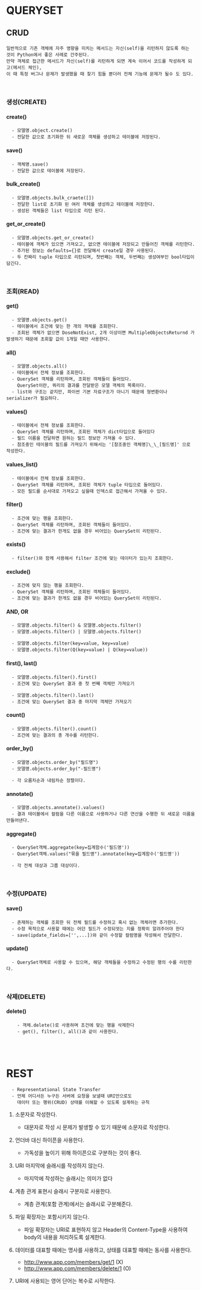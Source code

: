 # QUERYSET

## CRUD

####
    일반적으로 기존 객체에 자주 영향을 미치는 메서드는 자신(self)을 리턴하지 않도록 하는 것이 Python에서 좋은 사례로 간주된다. 
    만약 객체로 접근한 메서드가 자신(self)를 리턴하게 되면 계속 이어서 코드를 작성하게 되고(메서드 체인), 
    이 때 특정 버그나 문제가 발생했을 때 찾기 힘들 뿐더러 전체 기능에 문제가 될수 도 있다.

<br/>

### 생성(CREATE)
#### create()
```  
  - 모델명.object.create()
  - 전달한 값으로 초기화한 뒤 새로운 객체를 생성하고 테이블에 저장된다.
```
#### save()
```  
  - 객체명.save()
  - 전달한 값으로 테이블에 저장된다.
```  
#### bulk_create()
```  
  - 모델명.objects.bulk_craete([])
  - 전달한 list로 초기화 된 여러 객체를 생성하고 테이블에 저장한다.
  - 생성된 객체들은 list 타입으로 리턴 된다.
```  
#### get_or_create()
```  
  - 모델명.objects.get_or_create()
  - 테이블에 객체가 있으면 가져오고, 없으면 테이블에 저장되고 만들어진 객체를 리턴한다.
  - 추가된 정보는 defaults={}로 전달해서 create일 경우 사용된다.
  - 두 칸짜리 tuple 타입으로 리턴되며, 첫번째는 객체, 두번째는 생성여부인 bool타입이 담긴다.
```  
<br/>

### 조회(READ)
#### get()
```  
  - 모델명.objects.get()
  - 테이블에서 조건에 맞는 한 개의 객체를 조회한다.
  - 조회된 객체가 없으면 DoseNotExist, 2개 이상이면 MultipleObjectsReturnd 가 발생하기 때문에 초회할 값이 1개일 때만 사용한다.
```  
#### all()
```  
  - 모델명.objects.all()
  - 테이블에서 전체 정보를 조회한다.
  - QuerySet 객체를 리턴하며, 조회된 객체들이 들어있다.
    QuerySet이란, 쿼리의 결과를 전달받은 모델 객체의 목록이다.
  - list와 구조는 같지만, 파이썬 기본 자료구조가 아니기 때문에 형변환이나 serializer가 필요하다.
```  
#### values()
```  
  - 테이블에서 전체 정보를 조회한다.
  - QuerySet 객체를 리턴하며, 조회된 객체가 dict타입으로 들어있다
  - 필드 이름을 전달하면 원하는 필드 정보만 가져올 수 있다.
  - 참조중인 테이블의 필드를 가져오기 위해서는 '[참조중인 객체명]\_\_[필드명]' 으로 작성한다.
```  
#### values_list()
```  
  - 테이블에서 전체 정보를 조회한다.
  - QuerySet 객체를 리턴하며, 조회된 객체가 tuple 타입으로 들어있다.
  - 모든 필드를 순서대로 가져오고 싶을때 인덱스로 접근해서 가져올 수 있다.
```  
#### filter()
```  
  - 조건에 맞는 행을 조회한다.
  - QuerySet 객체를 리턴하며, 조회된 객체들이 들어있다.
  - 조건에 맞는 결과가 한개도 없을 경우 비어있는 QuerySet이 리턴된다.
```  
#### exists()
```  
  - filter()와 함께 사용해서 filter 조건에 맞는 데이터가 있는지 조회한다.
```  
#### exclude()
```  
  - 조건에 맞지 않는 행을 조회한다.
  - QuerySet 객체를 리턴하며, 조회된 객체들이 들어있다.
  - 조건에 맞는 결과가 한개도 없을 경우 비어있는 QuerySet이 리턴된다.
```  
#### AND, OR
```  
  - 모델명.objects.filter() & 모델명.objects.filter()
  - 모델명.objects.filter() | 모델명.objects.filter()

  - 모델명.objects.filter(key=value, key=value)
  - 모델명.objects.filter(Q(key=value) | Q(key=value))
```  
#### first(), last()
```  
  - 모델명.objects.filter().first()
  - 조건에 맞는 QuerySet 결과 중 첫 번째 객체만 가져오기

  - 모델명.objects.filter().last()
  - 조건에 맞는 QuerySet 결과 중 마지막 객체만 가져오기
```  
#### count()
```  
  - 모델명.objects.filter().count()
  - 조건에 맞는 결과의 총 개수를 리턴한다.
```  
#### order_by()
```  
  - 모델명.objects.order_by("필드명")
  - 모델명.objects.order_by("-필드명")

  - 각 오름차순과 내림차순 정렬이다.
```  
#### annotate()
```  
  - 모델명.objects.annotate().values()
  - 결과 테이블에서 컬럼을 다른 이름으로 사용하거나 다른 연산을 수행한 뒤 새로운 이름을 만들어낸다.
```  
#### aggregate()
```  
  - QuerySet객체.aggregate(key=집계함수('필드명'))
  - QuerySet객체.values("묶을 필드명").annotate(key=집계함수('필드명'))

  - 각 전체 대상과 그룹 대상이다.
```  
<br/>

### 수정(UPDATE)
#### save() 
```  
  - 존재하는 객체를 조회한 뒤 전체 필드를 수정하고 혹시 없는 객체라면 추가한다.
  - 수정 목적으로 사용할 때에는 어던 필드가 수정되엇는 지를 정확히 알려주어야 한다
  - save(ipdate_fields=['',...])와 같이 수정할 컬럼명을 작성해서 전달한다.
  ```  
#### update()
```  
  - QuerySet객체로 사용할 수 있으며, 해당 객체들을 수정하고 수정된 행의 수를 리턴한다.
```  
<br/>

### 삭제(DELETE)
#### delete()
```  
    - 객체.delete()로 사용하며 조건에 맞는 행을 삭제한다
    - get(), filter(), all()과 같이 사용한다.
```  
<br/><br/>

# REST
```
  - Representational State Transfer
  - 언제 어디서든 누구든 서버에 요청을 보낼때 URI만으로도 
    데이터 또는 행위(CRUD) 상태를 이해할 수 있도록 설계하는 규칙
```

1. 소문자로 작성한다.
    - 대문자로 작성 시 문제가 발생할 수 있기 때문에 소문자로 작성한다.

2. 언더바 대신 하이픈을 사용한다.
    - 가독성을 높이기 위해 하이픈으로 구분하는 것이 좋다.

3. URI 마지막에 슬래시를 작성하지 않는다.
    - 마지막에 작성하는 슬래시는 의미가 없다

4. 계층 관게 표현시 슬래시 구분자로 사용한다.
    - 계층 관계(포함 관계)에서는 슬래시로 구분해준다.

5. 파일 확장자는 포함시키지 않는다.
    - 파일 확장자는 URI로 표현하지 않고 Header의 Content-Type을 사용하여 body의 내용을 처리하도록 설계한다.
6. 데이터를 대표할 때에는 명사를 사용하고, 상태를 대표할 때에는 동사를 사용한다.
    - http://www.app.com/members/get/1 (X)
    - http://www.app.com/members/delete/1 (O)
7. URI에 사용되는 영어 단어는 복수로 시작한다.
